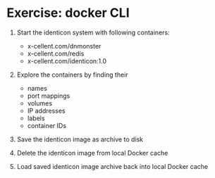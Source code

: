 # Exercise: docker CLI

1. Start the identicon system with following containers:

    - x-cellent.com/dnmonster
    - x-cellent.com/redis
    - x-cellent.com/identicon:1.0


2. Explore the containers by finding their

    - names
    - port mappings
    - volumes
    - IP addresses
    - labels
    - container IDs

3. Save the identicon image as archive to disk

4. Delete the identicon image from local Docker cache

5. Load saved identicon image archive back into local Docker cache